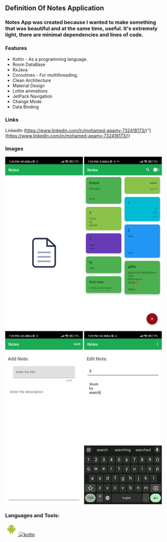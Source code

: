 Definition Of Notes Application
-------------
 ### Notes App was created because I wanted to make something that was beautiful and at the same time, useful. It's extremely light, there are minimal dependencies and lines of code.


### Features
- Kotlin - As a programming language.
- Room DataBase
- RxJava
- Coroutines - For multithreading.
- Clean Architecture
- Material Design
- Lottie animations
- JetPack Navigation
- Change Mode
- Data Binding 


### Links
LinkedIn (https://www.linkedin.com/in/mohamed-agamy-732418173/)"](https://www.linkedin.com/in/mohamed-agamy-732418173/))



### Images


<p align="center">
<img src="https://github.com/MohammedAgamy/imagenoteone/blob/main/Screenshot_2024-04-19-19-29-56-068_com.example.notes.jpg" title="Splash" width="250">
<img src="https://github.com/MohammedAgamy/imagenoteone/blob/main/Screenshot_2024-04-19-19-29-12-860_com.example.notes.jpg" title="Home" width="250">
<img src="https://github.com/MohammedAgamy/imagenoteone/blob/main/Screenshot_2024-04-19-19-29-31-047_com.example.notes.jpg" title="AddNote" width="250">
<img src="https://github.com/MohammedAgamy/imagenoteone/blob/main/Screenshot_2024-04-19-19-29-45-792_com.example.notes.jpg" title="EditeNote" width="250">
</p>
<h3 align="left">Languages and Tools:</h3>

<p align="left"> <a href="https://developer.android.com" target="_blank" rel="noreferrer"> <img src="https://raw.githubusercontent.com/devicons/devicon/master/icons/android/android-original-wordmark.svg" alt="android" width="40" height="40"/> </a> <a href="https://kotlinlang.org" target="_blank" rel="noreferrer"> <img src="https://www.vectorlogo.zone/logos/kotlinlang/kotlinlang-icon.svg" alt="kotlin" width="40" height="40"/> </a></p>
                                                                                                                                                                                                                            

